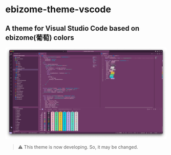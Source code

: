 # ebizome-theme-vscode

## A theme for Visual Studio Code based on ebizome(葡萄) colors

![screenshot](./assets/color-sample.png)

> ⚠️ This theme is now developing. So, it may be changed.
